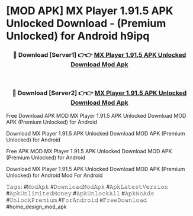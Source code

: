 # [MOD APK] MX Player 1.91.5 APK Unlocked Download - (Premium Unlocked) for Android h9ipq



<div align="center">
<h3>🔴 Download [Server1] 👉👉 <a href="https://momento.my/?title=MX_Player_1.91.5_APK_Unlocked_Download">MX Player 1.91.5 APK Unlocked Download Mod Apk</a></h3><br>

<h3>🔴 Download [Server2] 👉👉 <a href="https://momento.my/?title=MX_Player_1.91.5_APK_Unlocked_Download">MX Player 1.91.5 APK Unlocked Download Mod Apk</a></h3>
</div>



Free Download APK MOD MX Player 1.91.5 APK Unlocked Download MOD APK (Premium Unlocked) for Android

Download MX Player 1.91.5 APK Unlocked Download MOD APK (Premium Unlocked) for Android

Free APK MOD MX Player 1.91.5 APK Unlocked Download MOD APK (Premium Unlocked) for Android

Download MX Player 1.91.5 APK Unlocked Download MOD APK (Premium Unlocked) for Android Mod For Android

𝚃𝚊𝚐𝚜: #𝙼𝚘𝚍𝙰𝚙𝚔 #𝙳𝚘𝚠𝚗𝚕𝚘𝚊𝚍𝙼𝚘𝚍𝙰𝚙𝚔 #𝙰𝚙𝚔𝙻𝚊𝚝𝚎𝚜𝚝𝚅𝚎𝚛𝚜𝚒𝚘𝚗 #𝙰𝚙𝚔𝚄𝚗𝚕𝚒𝚖𝚒𝚝𝚎𝚍𝙼𝚘𝚗𝚎𝚢 #𝙰𝚙𝚔𝚄𝚗𝚕𝚘𝚌𝚔𝙰𝚕𝚕 #𝙰𝚙𝚔𝙽𝚘𝙰𝚍𝚜 #𝚄𝚗𝚕𝚘𝚌𝚔𝙿𝚛𝚎𝚖𝚒𝚞𝚖 #𝙵𝚘𝚛𝙰𝚗𝚍𝚛𝚘𝚒𝚍 #𝙵𝚛𝚎𝚎𝙳𝚘𝚠𝚗𝚕𝚘𝚊𝚍 #home_design_mod_apk
